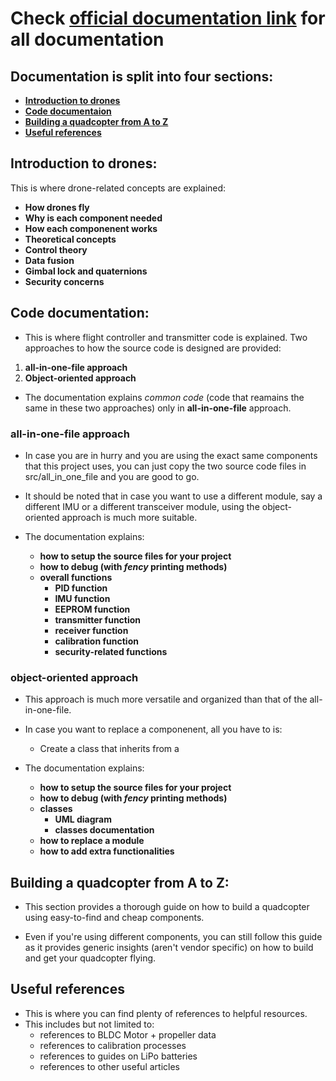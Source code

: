 # Check [official documentation link]() for all documentation

## Documentation is split into four sections:
 - __[Introduction to drones](#introduction-to-drones)__
 - __[Code documentaion](#code-documentation)__
 - __[Building a quadcopter from A to Z](#building-a-quadcopter-from-a-to-z)__
 - __[Useful references](#useful-references)__

## Introduction to drones:
 This is where drone-related concepts are explained:
 - __How drones fly__
 - __Why is each component needed__
 - __How each componenent works__
 - __Theoretical concepts__
  - __Control theory__
  - __Data fusion__
  - __Gimbal lock and quaternions__
 - __Security concerns__

## Code documentation:
 - This is where flight controller and transmitter code is explained.
Two approaches to how the source code is designed are provided:
  1. __all-in-one-file approach__
  2. __Object-oriented approach__

 - The documentation explains _common code_ (code that reamains the same in these two approaches) only in __all-in-one-file__ approach.

### all-in-one-file approach
- In case you are in hurry and you are using the exact same components that this project uses,
you can just copy the two source code files in src/all\_in\_one\_file and you are good to go.

- It should be noted that in case you want to use a different module, say a different IMU or a different
transceiver module, using the object-oriented approach is much more suitable.

- The documentation explains:
  - __how to setup the source files for your project__
  - __how to debug (with _fency_ printing methods)__
  - __overall functions__
    - __PID function__
    - __IMU function__
    - __EEPROM function__
    - __transmitter function__
    - __receiver function__
    - __calibration function__
    - __security-related functions__

### object-oriented approach
- This approach is much more versatile and organized than that of the all-in-one-file.
- In case you want to replace a componenent, all you have to is:
  - Create a class that inherits from a

- The documentation explains:
  - __how to setup the source files for your project__
  - __how to debug (with _fency_ printing methods)__
  - __classes__
    - __UML diagram__
    - __classes documentation__
  - __how to replace a module__
  - __how to add extra functionalities__
  

## Building a quadcopter from A to Z:
 -  This section provides a thorough guide on how to build a quadcopter using easy-to-find and cheap components.

 - Even if you're using different components, you can still follow this guide as it provides generic
insights (aren't vendor specific) on how to build and get your quadcopter flying.

## Useful references
 - This is where you can find plenty of references to helpful resources.
 - This includes but not limited to:
   - references to BLDC Motor + propeller data
   - references to calibration processes
   - references to guides on LiPo batteries
   - references to other useful articles
